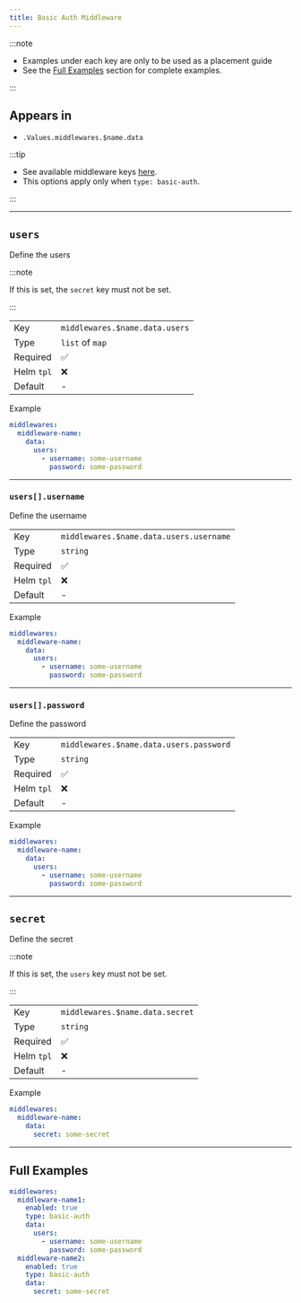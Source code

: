 ```yaml
---
title: Basic Auth Middleware
---
```


:::note

- Examples under each key are only to be used as a placement guide
- See the [Full Examples](/common/middlewares/basic-auth#full-examples) section for complete examples.

:::

## Appears in

- `.Values.middlewares.$name.data`

:::tip

- See available middleware keys [here](/common/middlewares).
- This options apply only when `type: basic-auth`.

:::

---

## `users`

Define the users

:::note

If this is set, the `secret` key must not be set.

:::

|            |                                |
| ---------- | ------------------------------ |
| Key        | `middlewares.$name.data.users` |
| Type       | `list` of `map`                |
| Required   | ✅                              |
| Helm `tpl` | ❌                              |
| Default    | -                              |

Example

```yaml
middlewares:
  middleware-name:
    data:
      users:
        - username: some-username
          password: some-password
```

---

### `users[].username`

Define the username

|            |                                         |
| ---------- | --------------------------------------- |
| Key        | `middlewares.$name.data.users.username` |
| Type       | `string`                                |
| Required   | ✅                                       |
| Helm `tpl` | ❌                                       |
| Default    | -                                       |

Example

```yaml
middlewares:
  middleware-name:
    data:
      users:
        - username: some-username
          password: some-password
```

---

### `users[].password`

Define the password

|            |                                         |
| ---------- | --------------------------------------- |
| Key        | `middlewares.$name.data.users.password` |
| Type       | `string`                                |
| Required   | ✅                                       |
| Helm `tpl` | ❌                                       |
| Default    | -                                       |

Example

```yaml
middlewares:
  middleware-name:
    data:
      users:
        - username: some-username
          password: some-password
```

---

## `secret`

Define the secret

:::note

If this is set, the `users` key must not be set.

:::

|            |                                 |
| ---------- | ------------------------------- |
| Key        | `middlewares.$name.data.secret` |
| Type       | `string`                        |
| Required   | ✅                               |
| Helm `tpl` | ❌                               |
| Default    | -                               |

Example

```yaml
middlewares:
  middleware-name:
    data:
      secret: some-secret
```

---

## Full Examples

```yaml
middlewares:
  middleware-name1:
    enabled: true
    type: basic-auth
    data:
      users:
        - username: some-username
          password: some-password
  middleware-name2:
    enabled: true
    type: basic-auth
    data:
      secret: some-secret
```
